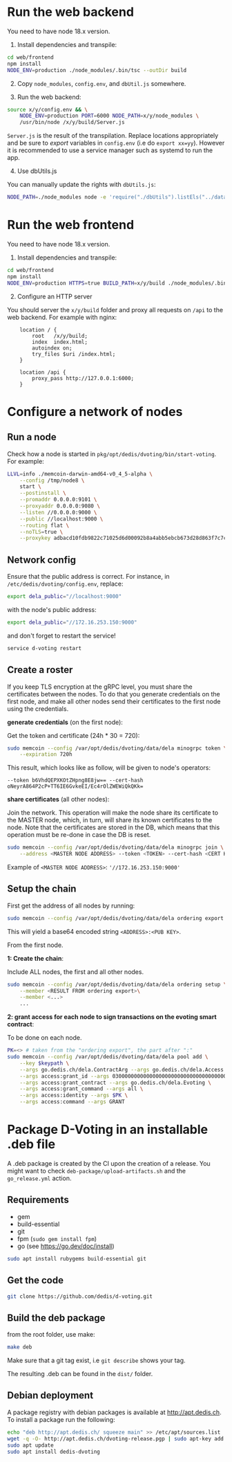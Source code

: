 # Run the web backend

You need to have node 18.x version.

1) Install dependencies and transpile:

```sh
cd web/frontend
npm install
NODE_ENV=production ./node_modules/.bin/tsc --outDir build
```

2) Copy `node_modules`, `config.env`, and `dbUtil.js` somewhere.

3) Run the web backend:

```sh
source x/y/config.env && \
    NODE_ENV=production PORT=6000 NODE_PATH=x/y/node_modules \
    /usr/bin/node /x/y/build/Server.js
```

`Server.js` is the result of the transpilation. Replace locations appropriately
and be sure to *export* variables in `config.env` (i.e do `export xx=yy`).
However it is recommended to use a service manager such as systemd to run the
app.

4) Use dbUtils.js

You can manually update the rights with `dbUtils.js`:

```sh
NODE_PATH=./node_modules node -e 'require("./dbUtils").listEls("../data/dvoting-users")'
```

# Run the web frontend

You need to have node 18.x version.

1) Install dependencies and transpile:

```sh
cd web/frontend
npm install
NODE_ENV=production HTTPS=true BUILD_PATH=x/y/build ./node_modules/.bin/react-scripts build
```

2) Configure an HTTP server

You should server the `x/y/build` folder and proxy all requests on `/api` to the
web backend. For example with nginx:

```
    location / {
        root   /x/y/build;
        index  index.html;
        autoindex on;
        try_files $uri /index.html;
    }

    location /api {
        proxy_pass http://127.0.0.1:6000;
    }
```

# Configure a network of nodes

## Run a node

Check how a node is started in `pkg/opt/dedis/dvoting/bin/start-voting`. For
example:

```sh
LLVL=info ./memcoin-darwin-amd64-v0_4_5-alpha \
    --config /tmp/node8 \
    start \
    --postinstall \
    --promaddr 0.0.0.0:9101 \
    --proxyaddr 0.0.0.0:9080 \
    --listen //0.0.0.0:9000 \
    --public //localhost:9000 \
    --routing flat \
    --noTLS=true \
    --proxykey adbacd10fdb9822c71025d6d00092b8a4abb5ebcb673d28d863f7c7c5adaddf3
```

## Network config

Ensure that the public address is correct. For instance, in
`/etc/dedis/dvoting/config.env`, replace:

```sh
export dela_public="//localhost:9000"
```

with the node's public address:

```sh
export dela_public="//172.16.253.150:9000"
```

and don't forget to restart the service!

```sh
service d-voting restart
```

## Create a roster

If you keep TLS encryption at the gRPC level, you must share the certificates
between the nodes. To do that you generate credentials on the first node, and
make all other nodes send their certificates to the first node using the
credentials.

**generate credentials** (on the first node):

Get the token and certificate (24h * 30 = 720):

```sh
sudo memcoin --config /var/opt/dedis/dvoting/data/dela minogrpc token \
    --expiration 720h
```

This result, which looks like as follow, will be given to node's operators:

```
--token b6VhdQEPXKOtZHpng8E8jw== --cert-hash oNeyrA864P2cP+TT6IE6GvkeEI/Ec4rOlZWEWiQkQKk=
```

**share certificates** (all other nodes):

Join the network. This operation will make the node share its certificate to the
MASTER node, which, in turn, will share its known certificates to the node. Note
that the certificates are stored in the DB, which means that this operation must
be re-done in case the DB is reset.

```sh
sudo memcoin --config /var/opt/dedis/dvoting/data/dela minogrpc join \
    --address <MASTER NODE ADDRESS> --token <TOKEN> --cert-hash <CERT HASH>
```

Example of `<MASTER NODE ADDRESS>`: `'//172.16.253.150:9000'`

## Setup the chain

First get the address of all nodes by running:

```sh
sudo memcoin --config /var/opt/dedis/dvoting/data/dela ordering export
```

This will yield a base64 encoded string `<ADDRESS>:<PUB KEY>`.

From the first node.

**1: Create the chain**:

Include ALL nodes, the first and all other nodes.

```sh
sudo memcoin --config /var/opt/dedis/dvoting/data/dela ordering setup \
    --member <RESULT FROM ordering export>\
    --member <...>
    ...
```

**2: grant access for each node to sign transactions on the evoting smart contract**:

To be done on each node.

```sh
PK=<> # taken from the "ordering export", the part after ":"
sudo memcoin --config /var/opt/dedis/dvoting/data/dela pool add \
    --key $keypath \
    --args go.dedis.ch/dela.ContractArg --args go.dedis.ch/dela.Access \
    --args access:grant_id --args 0300000000000000000000000000000000000000000000000000000000000000 \
    --args access:grant_contract --args go.dedis.ch/dela.Evoting \
    --args access:grant_command --args all \
    --args access:identity --args $PK \
    --args access:command --args GRANT
```

# Package D-Voting in an installable .deb file

A .deb package is created by the CI upon the creation of a release. You might
want to check `deb-package/upload-artifacts.sh` and the `go_release.yml` action.

## Requirements

- gem
- build-essential
- git
- fpm (`sudo gem install fpm`)
- go (see https://go.dev/doc/install)

```sh
sudo apt install rubygems build-essential git
```

## Get the code

```sh
git clone https://github.com/dedis/d-voting.git 
```

## Build the deb package

from the root folder, use make:

```sh
make deb
```

Make sure that a git tag exist, i.e `git describe` shows your tag.

The resulting .deb can be found in the `dist/` folder.

## Debian deployment

A package registry with debian packages is available at http://apt.dedis.ch.
To install a package run the following:

```sh
echo "deb http://apt.dedis.ch/ squeeze main" >> /etc/apt/sources.list
wget -q -O- http://apt.dedis.ch/dvoting-release.pgp | sudo apt-key add -
sudo apt update
sudo apt install dedis-dvoting
```